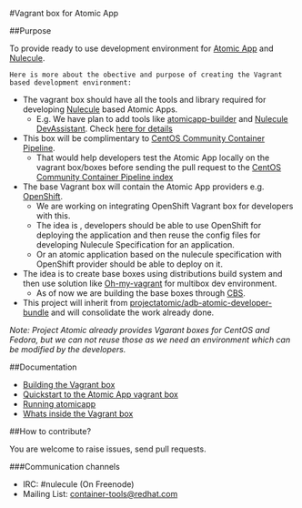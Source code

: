 #Vagrant box for Atomic App

##Purpose

To provide ready to use  development environment for [Atomic App](https://github.com/projectatomic/atomicapp) and [Nulecule](https://github.com/projectatomic/atomicapp).

`Here is more about the obective and purpose of creating the Vagrant based development environment:`

* The vagrant box should have all the tools and library required for developing [Nulecule](https://github.com/projectatomic/atomicapp) based Atomic Apps.
    * E.g. We have plan to add tools like [atomicapp-builder](https://github.com/bkabrda/atomicapp-builder) and [Nulecule DevAssistant](https://github.com/devassistant/dap-nulecule). Check [here for details](https://github.com/LalatenduMohanty/centos7-container-app-vagrant-box/labels/enhancement)
* This box will be complimentary to [CentOS Community Container Pipeline](http://wiki.centos.org/ContainerPipeline).
    * That would help developers test the Atomic App locally on the vagrant box/boxes before sending the pull request to the [CentOS Community Container Pipeline index](https://github.com/kbsingh/cccp-index)
* The base Vagrant box will contain the Atomic App providers e.g.  [OpenShift](https://github.com/openshift).
    * We are working on integrating OpenShift Vagrant box for developers with this.
    * The idea is , developers should be able to use OpenShift for deploying the application and then reuse the config files for developing Nulecule Specification for an application.
    * Or an atomic application based on the nulecule specification with OpenShift provider should be able to deploy on it. 
* The idea is to create base boxes using distributions build system and then use solution like [Oh-my-vagrant](https://github.com/purpleidea/oh-my-vagrant) for multibox dev environment.
    * As of now we are building the base boxes through [CBS](http://cbs.centos.org/koji/).
* This project will inherit from [projectatomic/adb-atomic-developer-bundle](https://github.com/projectatomic/adb-atomic-developer-bundle/) and will consolidate the work already done.

*Note:*
*Project Atomic already provides Vgarant boxes for CentOS and Fedora, but we can not reuse those as we need an environment which can be modified by the developers.*

##Documentation

* [Building the Vagrant box](docs/build.rst)
* [Quickstart to the Atomic App vagrant box](docs/quickstart.rst)
* [Running atomicapp](docs/runningatomicapp.rst)
* [Whats inside the Vagrant box](docs/whatsinside.rst)

##How to contribute?

You are welcome to raise issues, send pull requests.

###Communication channels

* IRC: #nulecule (On Freenode)
* Mailing List: [container-tools@redhat.com](https://www.redhat.com/mailman/listinfo/container-tools)
